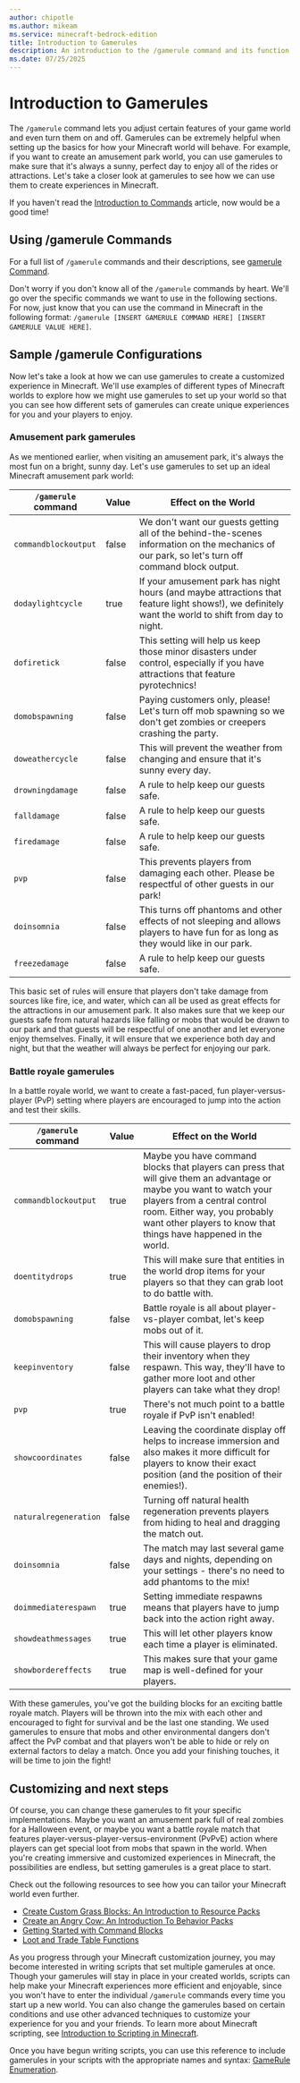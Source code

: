 ```yaml
---
author: chipotle
ms.author: mikeam
ms.service: minecraft-bedrock-edition
title: Introduction to Gamerules
description: An introduction to the /gamerule command and its function in a Minecraft world
ms.date: 07/25/2025
---
```


# Introduction to Gamerules

The `/gamerule` command lets you adjust certain features of your game world and even turn them on and off. Gamerules can be extremely helpful when setting up the basics for how your Minecraft world will behave. For example, if you want to create an amusement park world, you can use gamerules to make sure that it's always a sunny, perfect day to enjoy all of the rides or attractions. Let's take a closer look at gamerules to see how we can use them to create experiences in Minecraft.

If you haven't read the [Introduction to Commands](CommandsIntroduction.md) article, now would be a good time!

## Using /gamerule Commands

For a full list of `/gamerule` commands and their descriptions, see [gamerule Command](../Commands/commands/gamerule.md).

Don't worry if you don't know all of the `/gamerule` commands by heart. We'll go over the specific commands we want to use in the following sections. For now, just know that you can use the command in Minecraft in the following format: `/gamerule [INSERT GAMERULE COMMAND HERE] [INSERT GAMERULE VALUE HERE]`.

## Sample /gamerule Configurations

Now let's take a look at how we can use gamerules to create a customized experience in Minecraft. We'll use examples of different types of Minecraft worlds to explore how we might use gamerules to set up your world so that you can see how different sets of gamerules can create unique experiences for you and your players to enjoy.

### Amusement park gamerules

As we mentioned earlier, when visiting an amusement park, it's always the most fun on a bright, sunny day. Let's use gamerules to set up an ideal Minecraft amusement park world:

| `/gamerule` command  | Value | Effect on the World |
|----------------------|-------|---------------------|
| `commandblockoutput` | false | We don't want our guests getting all of the behind-the-scenes information on the mechanics of our park, so let's turn off command block output.|
| `dodaylightcycle`    | true  | If your amusement park has night hours (and maybe attractions that feature light shows!), we definitely want the world to shift from day to night. |
| `dofiretick`         | false |This setting will help us keep those minor disasters under control, especially if you have attractions that feature pyrotechnics! |
| `domobspawning`      | false | Paying customers only, please! Let's turn off mob spawning so we don't get zombies or creepers crashing the party. |
| `doweathercycle`     | false | This will prevent the weather from changing and ensure that it's sunny every day. |
| `drowningdamage`     | false | A rule to help keep our guests safe. |
| `falldamage`         | false | A rule to help keep our guests safe. |
| `firedamage`         | false | A rule to help keep our guests safe. |
| `pvp`                | false | This prevents players from damaging each other. Please be respectful of other guests in our park! |
| `doinsomnia`         | false | This turns off phantoms and other effects of not sleeping and allows players to have fun for as long as they would like in our park. |
| `freezedamage`       | false | A rule to help keep our guests safe. |

This basic set of rules will ensure that players don't take damage from sources like fire, ice, and water, which can all be used as great effects for the attractions in our amusement park. It also makes sure that we keep our guests safe from natural hazards like falling or mobs that would be drawn to our park and that guests will be respectful of one another and let everyone enjoy themselves. Finally, it will ensure that we experience both day and night, but that the weather will always be perfect for enjoying our park.

### Battle royale gamerules

In a battle royale world, we want to create a fast-paced, fun player-versus-player (PvP) setting where players are encouraged to jump into the action and test their skills.

| `/gamerule` command   | Value | Effect on the World |
|-----------------------|-------|---------------------|
| `commandblockoutput`  | true  | Maybe you have command blocks that players can press that will give them an advantage or maybe you want to watch your players from a central control room. Either way, you probably want other players to know that things have happened in the world. |
| `doentitydrops`       | true  | This will make sure that entities in the world drop items for your players so that they can grab loot to do battle with. |
| `domobspawning`       | false | Battle royale is all about player-vs-player combat, let's keep mobs out of it. |
| `keepinventory`       | false | This will cause players to drop their inventory when they respawn. This way, they'll have to gather more loot and other players can take what they drop! |
| `pvp`                 | true  | There's not much point to a battle royale if PvP isn't enabled! |
| `showcoordinates`     | false | Leaving the coordinate display off helps to increase immersion and also makes it more difficult for players to know their exact position (and the position of their enemies!). |
| `naturalregeneration` | false | Turning off natural health regeneration prevents players from hiding to heal and dragging the match out. |
| `doinsomnia`          | false | The match may last several game days and nights, depending on your settings - there's no need to add phantoms to the mix! |
| `doimmediaterespawn`  | true  | Setting immediate respawns means that players have to jump back into the action right away. |
| `showdeathmessages`   | true  | This will let other players know each time a player is eliminated. |
| `showbordereffects`   | true  | This makes sure that your game map is well-defined for your players. |

With these gamerules, you've got the building blocks for an exciting battle royale match. Players will be thrown into the mix with each other and encouraged to fight for survival and be the last one standing. We used gamerules to ensure that mobs and other environmental dangers don't affect the PvP combat and that players won't be able to hide or rely on external factors to delay a match. Once you add your finishing touches, it will be time to join the fight!

## Customizing and next steps

Of course, you can change these gamerules to fit your specific implementations. Maybe you want an amusement park full of real zombies for a Halloween event, or maybe you want a battle royale match that features player-versus-player-versus-environment (PvPvE) action where players can get special loot from mobs that spawn in the world. When you're creating immersive and customized experiences in Minecraft, the possibilities are endless, but setting gamerules is a great place to start.

Check out the following resources to see how you can tailor your Minecraft world even further.

- [Create Custom Grass Blocks: An Introduction to Resource Packs](ResourcePack.md)
- [Create an Angry Cow: An Introduction To Behavior Packs](BehaviorPack.md)
- [Getting Started with Command Blocks](CommandBlocks.md)
- [Loot and Trade Table Functions](LootAndTradeTableFunctions.md)

As you progress through your Minecraft customization journey, you may become interested in writing scripts that set multiple gamerules at once. Though your gamerules will stay in place in your created worlds, scripts can help make your Minecraft experiences more efficient and enjoyable, since you won't have to enter the individual `/gamerule` commands every time you start up a new world. You can also change the gamerules based on certain conditions and use other advanced techniques to customize your experience for you and your friends. To learn more about Minecraft scripting, see [Introduction to Scripting in Minecraft](./scripting/introduction.md).

Once you have begun writing scripts, you can use this reference to include gamerules in your scripts with the appropriate names and syntax: [GameRule Enumeration](../ScriptAPI/minecraft/server/GameRule.md).
